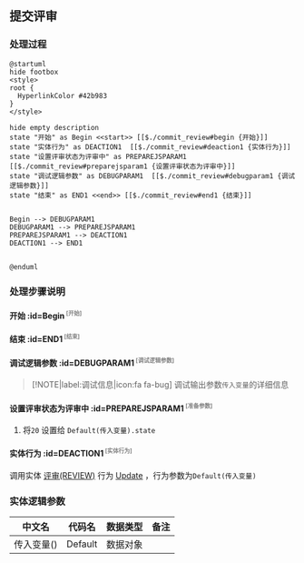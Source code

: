 ## 提交评审 <!-- {docsify-ignore-all} -->

   

### 处理过程

```plantuml
@startuml
hide footbox
<style>
root {
  HyperlinkColor #42b983
}
</style>

hide empty description
state "开始" as Begin <<start>> [[$./commit_review#begin {开始}]]
state "实体行为" as DEACTION1  [[$./commit_review#deaction1 {实体行为}]]
state "设置评审状态为评审中" as PREPAREJSPARAM1  [[$./commit_review#preparejsparam1 {设置评审状态为评审中}]]
state "调试逻辑参数" as DEBUGPARAM1  [[$./commit_review#debugparam1 {调试逻辑参数}]]
state "结束" as END1 <<end>> [[$./commit_review#end1 {结束}]]


Begin --> DEBUGPARAM1
DEBUGPARAM1 --> PREPAREJSPARAM1
PREPAREJSPARAM1 --> DEACTION1
DEACTION1 --> END1


@enduml
```


### 处理步骤说明

#### 开始 :id=Begin<sup class="footnote-symbol"> <font color=gray size=1>[开始]</font></sup>




#### 结束 :id=END1<sup class="footnote-symbol"> <font color=gray size=1>[结束]</font></sup>




#### 调试逻辑参数 :id=DEBUGPARAM1<sup class="footnote-symbol"> <font color=gray size=1>[调试逻辑参数]</font></sup>



> [!NOTE|label:调试信息|icon:fa fa-bug]
> 调试输出参数`传入变量`的详细信息

#### 设置评审状态为评审中 :id=PREPAREJSPARAM1<sup class="footnote-symbol"> <font color=gray size=1>[准备参数]</font></sup>



1. 将`20` 设置给  `Default(传入变量).state`

#### 实体行为 :id=DEACTION1<sup class="footnote-symbol"> <font color=gray size=1>[实体行为]</font></sup>



调用实体 [评审(REVIEW)](module/TestMgmt/review.md) 行为 [Update](module/TestMgmt/review#行为) ，行为参数为`Default(传入变量)`



### 实体逻辑参数

|    中文名   |    代码名    |  数据类型      |备注 |
| --------| --------| --------  | --------   |
|传入变量(<i class="fa fa-check"/></i>)|Default|数据对象||

